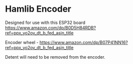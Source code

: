 # Hamlib Encoder

Designed for use with this ESP32 board https://www.amazon.com/dp/B0D5H84RDB?ref=ppx_yo2ov_dt_b_fed_asin_title

Encoder wheel - https://www.amazon.com/dp/B07P41NN16?ref=ppx_yo2ov_dt_b_fed_asin_title

Detent will need to be removed from the encoder.
